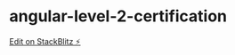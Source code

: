 # angular-level-2-certification

[Edit on StackBlitz ⚡️](https://stackblitz.com/edit/stackblitz-starters-ncm3we)
